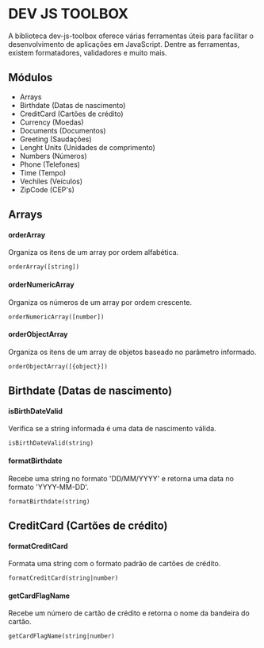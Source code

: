 
# DEV JS TOOLBOX

A biblioteca dev-js-toolbox oferece várias ferramentas úteis para facilitar o desenvolvimento de aplicações em JavaScript. Dentre as ferramentas, existem formatadores, validadores e muito mais.

## Módulos

- Arrays
- Birthdate (Datas de nascimento)
- CreditCard (Cartões de crédito)
- Currency (Moedas)
- Documents (Documentos)
- Greeting (Saudações)
- Lenght Units (Unidades de comprimento)
- Numbers (Números)
- Phone (Telefones)
- Time (Tempo)
- Vechiles (Veículos)
- ZipCode (CEP's)

## Arrays

#### orderArray

Organiza os itens de um array por ordem alfabética.  

`orderArray([string])`

#### orderNumericArray

Organiza os números de um array por ordem crescente.  

`orderNumericArray([number])`

#### orderObjectArray

Organiza os itens de um array de objetos baseado no parâmetro informado.

`orderObjectArray([{object}])`

## Birthdate (Datas de nascimento)

#### isBirthDateValid

Verifica se a string informada é uma data de nascimento válida.

`isBirthDateValid(string)`

#### formatBirthdate

Recebe uma string no formato 'DD/MM/YYYY' e retorna uma data no formato 'YYYY-MM-DD'.

`formatBirthdate(string)`

## CreditCard (Cartões de crédito)

#### formatCreditCard

Formata uma string com o formato padrão de cartões de crédito.

`formatCreditCard(string|number)`


#### getCardFlagName

Recebe um número de cartão de crédito e retorna o nome da bandeira do cartão.

`getCardFlagName(string|number)`